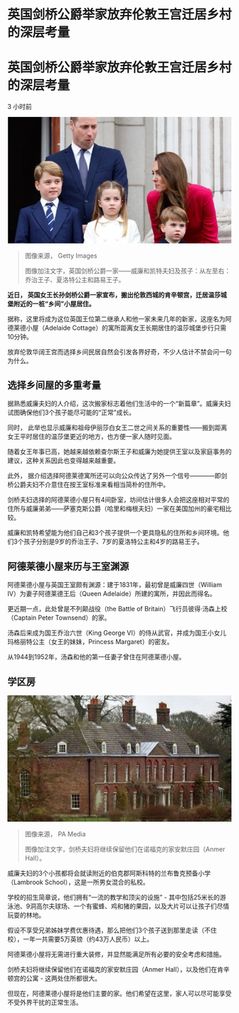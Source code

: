 # 英国剑桥公爵举家放弃伦敦王宫迁居乡村的深层考量

#  英国剑桥公爵举家放弃伦敦王宫迁居乡村的深层考量

3 小时前

![威廉夫妇及孩子](_126418738_1c19bbc6-5ec3-4b1d-8ecb-d249010b083c.jpg)

> 图像来源，  Getty Images
>
> 图像加注文字，英国剑桥公爵一家——威廉和凯特夫妇及孩子：从左至右：乔治王子、夏洛特公主和路易王子。

**近日， 英国女王长孙剑桥公爵一家宣布，搬出伦敦西城的肯辛顿宫，迁居温莎城堡附近的一桩“乡间”小屋居住。**

据称，这里将成为这位英国王位第二继承人和他一家未来几年的新家，这座名为阿德莱德小屋（Adelaide Cottage）的寓所距离女王长期居住的温莎城堡步行只需10分钟。

放弃伦敦华阔王宫而选择乡间民居自然会引发各界好奇，不少人估计不禁会问一句为什么。

##  选择乡间屋的多重考量

据熟悉威廉夫妇的人介绍，这次搬家标志着他们生活中的一个“新篇章”。威廉夫妇试图确保他们3个孩子能尽可能的“正常”成长。

同时， 此举也显示威廉和祖母伊丽莎白女王二世之间关系的重要性——搬到距离女王平时居住的温莎堡更近的地方，也方便一家人随时见面。

随着女王年事已高，她越来越依赖查尔斯王子和威廉为她提供王室以及家庭事务的建议，这种关系因此也变得越来越重要。

此外， 据介绍选择阿德莱德寓所还可以向公众传达了另外一个信号————即剑桥公爵夫妇不介意住在按王室标准来看相当简朴的住所中。

剑桥夫妇选择的阿德莱德小屋只有4间卧室，坊间估计很多人会把这座相对平常的住所与威廉弟弟——萨塞克斯公爵（哈里和梅根夫妇）一家在美国加州的豪宅相比较。

威廉和凯特希望能为他们自己和3个孩子提供一个更具隐私的住所和乡间环境。他们3个孩子分别是9岁的乔治王子、7岁的夏洛特公主和4岁的路易王子。


##  阿德莱德小屋来历与王室渊源

阿德莱德小屋与英国王室颇有渊源：建于1831年，最初曾是威廉四世（William IV）为妻子阿德莱德王后（Queen Adelaide）所建的寓所，并因此而得名。

更近期一点，此处曾是不列颠战役（the Battle of Britain）飞行员彼得·汤森上校（Captain Peter Townsend）的家。

汤森后来成为国王乔治六世（King George VI）的侍从武官，并成为国王小女儿玛格丽特公主（女王的妹妹，Princess Margaret）的密友。

从1944到1952年，汤森和他的第一任妻子曾住在阿德莱德小屋。

##  学区房

![剑桥夫妇将继续保留他们在诺福克的家安默庄园（Anmer Hall）](_126418740_e331f325-78bf-4b51-a627-b6f95c02b5d6.jpg)

> 图像来源，  PA Media
>
> 图像加注文字，剑桥夫妇将继续保留他们在诺福克的家安默庄园（Anmer Hall）。

威廉夫妇的3个小孩都将会就读附近的伯克郡阿斯科特的兰布鲁克预备小学（Lambrook School），这是一所男女混合的私校。

学校的招生简章说，他们拥有“一流的教学和顶尖的设施” - 其中包括25米长的游泳池、9洞高尔夫球场、一个有蜜蜂、鸡和猪的果园，以及大片可以让孩子们尽情玩耍的林地。

假设不享受兄弟姊妹学费优惠待遇，那么把他们3个孩子送到那里走读（不住校），一年一共需要5万英镑（约43万人民币）以上。

阿德莱德小屋将无需进行重大装修，并显然能满足所有必要的安全考虑和措施。

剑桥夫妇将继续保留他们在诺福克的家安默庄园（Anmer Hall），以及他们在肯辛顿宫的公寓 - 这两处住所都很大。

但现在，阿德莱德小屋将是他们主要的家。他们希望在这里，家人可以尽可能享受不受外界干扰的正常生活。



